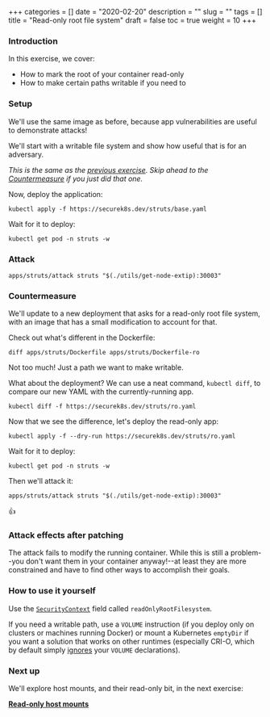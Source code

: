 +++
categories = []
date = "2020-02-20"
description = ""
slug = ""
tags = []
title = "Read-only root file system"
draft = false
toc = true
weight = 10
+++

### Introduction
In this exercise, we cover:

 - How to mark the root of your container read-only
 - How to make certain paths writable if you need to

### Setup
We'll use the same image as before, because app vulnerabilities
are useful to demonstrate attacks!

We'll start with a writable file system and show how useful
that is for an adversary.

_This is the same as the [previous exercise](../01-streamline-images).
Skip ahead to the [Countermeasure](#countermeasure) if you just did that one._

Now, deploy the application:

```
kubectl apply -f https://securek8s.dev/struts/base.yaml
```

Wait for it to deploy:

```
kubectl get pod -n struts -w
```

### Attack

```
apps/struts/attack struts "$(./utils/get-node-extip):30003"
```

### Countermeasure
We'll update to a new deployment that asks for a read-only root file system,
with an image that has a small modification to account for that.

Check out what's different in the Dockerfile:

```
diff apps/struts/Dockerfile apps/struts/Dockerfile-ro
```

Not too much! Just a path we want to make writable.

What about the deployment? We can use a neat command, `kubectl diff`, to compare our new YAML with the currently-running app.

```
kubectl diff -f https://securek8s.dev/struts/ro.yaml
```

Now that we see the difference, let's deploy the read-only app:

```
kubectl apply -f --dry-run https://securek8s.dev/struts/ro.yaml
```

Wait for it to deploy:

```
kubectl get pod -n struts -w
```

Then we'll attack it:

```
apps/struts/attack struts "$(./utils/get-node-extip):30003"
```

👍

### Attack effects after patching
The attack fails to modify the running container.
While this is still a problem--you don't want them in your
container anyway!--at least they are more constrained and
have to find other ways to accomplish their goals.

### How to use it yourself
Use the [`SecurityContext`](https://kubernetes.io/docs/reference/generated/kubernetes-api/v1.15/#securitycontext-v1-core)
field called `readOnlyRootFilesystem`.

If you need a writable path, use a `VOLUME` instruction
(if you deploy only on clusters or machines running Docker)
or mount a Kubernetes `emptyDir` if you want a solution that
works on other runtimes (especially CRI-O, which by default simply
[ignores](https://medium.com/cri-o/cri-o-configurable-image-volume-support-dda7b54f4bda)
your `VOLUME` declarations).

### Next up
We'll explore host mounts, and their read-only bit, in the next exercise:

[**Read-only host mounts**](../15-ro-mount)

